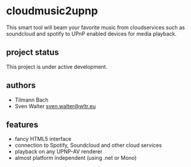 cloudmusic2upnp
===============
This smart tool will beam your favorite music from cloudservices such as
soundcloud and spotify to UPnP enabled devices for media playback.


project status
--------------
This project is under active development.


authors
-------
 * Tilmann Bach
 * Sven Walter <sven.walter@wltr.eu>


features
--------
 * fancy HTML5 interface
 * connection to Spotify, Soundcloud and other cloud services
 * playback on any UPNP-AV renderer
 * almost platform independent (using .net or Mono)